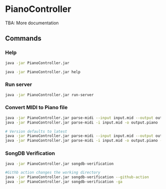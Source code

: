 # PianoController
TBA: More documentation


## Commands

### Help
```bash
java -jar PianoController.jar

java -jar PianoController.jar help
```

### Run server
```bash
java -jar PianoController.jar run-server
```

### Convert MIDI to Piano file
```bash
java -jar PianoController.jar parse-midi --input input.mid --output output.piano
java -jar PianoController.jar parse-midi -i input.mid -o output.piano

# Version defaults to latest
java -jar PianoController.jar parse-midi --input input.mid --output output.piano --version 6
java -jar PianoController.jar parse-midi -i input.mid -o output.piano -v 6
```

### SongDB Verification
```bash
java -jar PianoController.jar songdb-verification

#Githb action changes the working directory
java -jar PianoController.jar songdb-verification --github-action
java -jar PianoController.jar songdb-verification -ga
```